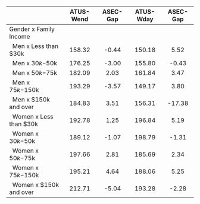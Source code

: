 
|                      |    ATUS-Wend |     ASEC-Gap |    ATUS-Wday |     ASEC-Gap |
| -------------------- | :----------: | :----------: | :----------: | :----------: |
| Gender x Family Income |              |              |              |              |
| &nbsp;&nbsp;Men x Less than $30k |       158.32 |        -0.44 |       150.18 |         5.52 |
| &nbsp;&nbsp;Men x $30k-$50k |       176.25 |        -3.00 |       155.80 |        -0.43 |
| &nbsp;&nbsp;Men x $50k-$75k |       182.09 |         2.03 |       161.84 |         3.47 |
| &nbsp;&nbsp;Men x $75k-$150k |       193.29 |        -3.57 |       149.17 |         3.80 |
| &nbsp;&nbsp;Men x $150k and over |       184.83 |         3.51 |       156.31 |       -17.38 |
| &nbsp;&nbsp;Women x Less than $30k |       192.78 |         1.25 |       196.84 |         5.19 |
| &nbsp;&nbsp;Women x $30k-$50k |       189.12 |        -1.07 |       198.79 |        -1.31 |
| &nbsp;&nbsp;Women x $50k-$75k |       197.66 |         2.81 |       185.69 |         2.34 |
| &nbsp;&nbsp;Women x $75k-$150k |       195.21 |         4.64 |       188.06 |         5.25 |
| &nbsp;&nbsp;Women x $150k and over |       212.71 |        -5.04 |       193.28 |        -2.28 |


